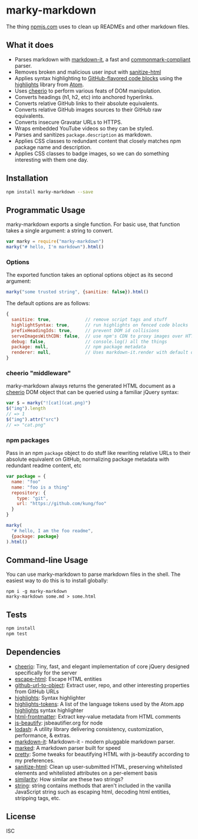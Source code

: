 # marky-markdown

The thing [npmjs.com](https://www.npmjs.com) uses to clean up READMEs and other markdown files.

## What it does

- Parses markdown with [markdown-it](https://github.com/markdown-it/markdown-it), a fast and [commonmark-compliant](http://commonmark.org/) parser.
- Removes broken and malicious user input with [sanitize-html](https://www.npmjs.com/package/sanitize-html)
- Applies syntax highlighting to [GitHub-flavored code blocks](https://help.github.com/articles/github-flavored-markdown/#fenced-code-blocks) using the [highlights](https://www.npmjs.com/package/highlights) library from [Atom](https://atom.io/).
- Uses [cheerio](https://www.npmjs.com/package/cheerio) to perform various feats of DOM manipulation.
- Converts headings (h1, h2, etc) into anchored hyperlinks.
- Converts relative GitHub links to their absolute equivalents.
- Converts relative GitHub images sources to their GitHub raw equivalents.
- Converts insecure Gravatar URLs to HTTPS.
- Wraps embedded YouTube videos so they can be styled.
- Parses and sanitizes `package.description` as markdown.
- Applies CSS classes to redundant content that closely matches npm package name and description.
- Applies CSS classes to badge images, so we can do something interesting with them one day.

## Installation

```sh
npm install marky-markdown --save
```

## Programmatic Usage

marky-markdown exports a single function. For basic use, that function
takes a single argument: a string to convert.

```js
var marky = require("marky-markdown")
marky("# hello, I'm markdown").html()
```

### Options

The exported function takes an optional options object
as its second argument:

```js
marky("some trusted string", {sanitize: false}).html()
```

The default options are as follows:

```js
{
  sanitize: true,             // remove script tags and stuff
  highlightSyntax: true,      // run highlights on fenced code blocks
  prefixHeadingIds: true,     // prevent DOM id collisions
  serveImagesWithCDN: false,  // use npm's CDN to proxy images over HTTPS
  debug: false,               // console.log() all the things
  package: null,              // npm package metadata
  renderer: null,             // Uses markdown-it.render with default options
}
```

### cheerio "middleware"

marky-markdown always returns the generated HTML document as a [cheerio](https://www.npmjs.com/package/cheerio) DOM object that can be queried using a familiar jQuery syntax:

```js
var $ = marky("![cat](cat.png)")
$("img").length
// => 1
$("img").attr("src")
// => "cat.png"
```

### npm packages

Pass in an npm `package` object to do stuff like rewriting relative URLs
to their absolute equivalent on GitHub, normalizing package metadata
with redundant readme content, etc

```js
var package = {
  name: "foo"
  name: "foo is a thing"
  repository: {
    type: "git",
    url: "https://github.com/kung/foo"
  }
}

marky(
  "# hello, I am the foo readme",
  {package: package}
).html()
```

## Command-line Usage

You can use marky-markdown to parse markdown files in the shell.
The easiest way to do this is to install globally:

```
npm i -g marky-markdown
marky-markdown some.md > some.html
```

## Tests

```sh
npm install
npm test
```

## Dependencies

- [cheerio](https://github.com/cheeriojs/cheerio): Tiny, fast, and elegant implementation of core jQuery designed specifically for the server
- [escape-html](https://github.com/component/escape-html): Escape HTML entities
- [github-url-to-object](https://github.com/zeke/github-url-to-object): Extract user, repo, and other interesting properties from GitHub URLs
- [highlights](https://github.com/atom/highlights): Syntax highlighter
- [highlights-tokens](https://github.com/zeke/highlights-tokens): A list of the language tokens used by the Atom.app [highlights](https://www.npmjs.com/package/highlights) syntax highlighter
- [html-frontmatter](https://github.com/zeke/html-frontmatter): Extract key-value metadata from HTML comments
- [js-beautify](https://github.com/beautify-web/js-beautify): jsbeautifier.org for node
- [lodash](https://github.com/lodash/lodash): A utility library delivering consistency, customization, performance, &amp; extras.
- [markdown-it](https://github.com/markdown-it/markdown-it): Markdown-it - modern pluggable markdown parser.
- [marked](https://github.com/chjj/marked): A markdown parser built for speed
- [pretty](https://github.com/jonschlinkert/pretty): Some tweaks for beautifying HTML with js-beautify according to my preferences.
- [sanitize-html](https://github.com/punkave/sanitize-html): Clean up user-submitted HTML, preserving whitelisted elements and whitelisted attributes on a per-element basis
- [similarity](https://github.com/zeke/similarity): How similar are these two strings?
- [string](https://github.com/jprichardson/string.js): string contains methods that aren&#39;t included in the vanilla JavaScript string such as escaping html, decoding html entities, stripping tags, etc.

## License

ISC
